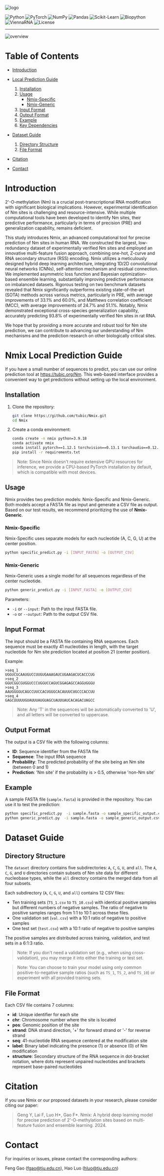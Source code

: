 ![logo](./logo.jpg)

![Python](https://img.shields.io/badge/Python-3.9.18-blue) ![PyTorch](https://img.shields.io/badge/PyTorch-1.12.1-orange) ![NumPy](https://img.shields.io/badge/numpy-1.26.4-green) ![Pandas](https://img.shields.io/badge/pandas-2.1.1-lightgrey) ![Scikit-Learn](https://img.shields.io/badge/scikit--learn-1.3.2-yellow) ![Biopython](https://img.shields.io/badge/biopython-1.83-red) ![ViennaRNA](https://img.shields.io/badge/viennarna-2.6.4-purple) ![License](https://img.shields.io/badge/license-Apache_2.0-blue)

---

![overview](./overview.jpg)

# Table of Contents

- [Introduction](#Introduction)

- [Local Prediction Guide](#Local-Prediction-Guide)
   1. [Installation](#installation)
   2. [Usage](#usage)
      - [Nmix-Specific](#nmix-specific)
      - [Nmix-Generic](#nmix-generic)
   3. [Input Format](#input-format)
   4. [Output Format](#output-format)
   5. [Example](#example)
   6. [Key Dependencies](#key-dependencies)

- [Dataset Guide](#Dataset-Guide)
   1. [Directory Structure](#Directory-Structure)
   2. [File Format](#File-Format)
- [Citation](#citation)
- [Contact](#contact)

# Introduction

2'-O-methylation (Nm) is a crucial post-transcriptional RNA modification with significant biological implications. However, experimental identification of Nm sites is challenging and resource-intensive. While multiple computational tools have been developed to identify Nm sites, their predictive performance, particularly in terms of precision (PRE) and generalization capability, remains deficient.

This study introduces Nmix, an advanced computational tool for precise prediction of Nm sites in human RNA. We constructed the largest, low-redundancy dataset of experimentally verified Nm sites and employed an innovative multi-feature fusion approach, combining one-hot, Z-curve and RNA secondary structure (RSS) encoding. Nmix utilizes a meticulously designed hybrid deep learning architecture, integrating 1D/2D convolutional neural networks (CNNs), self-attention mechanism and residual connection. We implemented asymmetric loss function and Bayesian optimization-based ensemble learning, substantially improving predictive performance on imbalanced datasets. Rigorous testing on two benchmark datasets revealed that Nmix significantly outperforms existing state-of-the-art (SOTA) methods across various metrics, particularly in PRE, with average improvements of 33.1% and 60.0%, and Matthews correlation coefficient (MCC), with average improvements of 24.7% and 51.1%. Notably, Nmix demonstrated exceptional cross-species generalization capability, accurately predicting 93.8% of experimentally verified Nm sites in rat RNA.

We hope that by providing a more accurate and robust tool for Nm site prediction, we can contribute to advancing our understanding of Nm mechanisms and the prediction research on other biologically critical sites.

# Nmix Local Prediction Guide

If you have a small number of sequences to predict, you can use our online prediction tool at https://tubic.org/Nm. This web-based interface provides a convenient way to get predictions without setting up the local environment.

## Installation

1. Clone the repository:

   ```bash
   git clone https://github.com/tubic/Nmix.git
   cd Nmix
   ```

2. Create a conda environment:

   ```bash
   conda create -n nmix python=3.9.18
   conda activate nmix
   conda install pytorch==1.12.1 torchvision==0.13.1 torchaudio==0.12.1 cpuonly -c pytorch
   pip install -r requirements.txt
   ```

> Note: Since Nmix doesn't require extensive GPU resources for inference, we provide a CPU-based PyTorch installation by default, which is compatible with most devices.

## Usage

Nmix provides two prediction models: Nmix-Specific and Nmix-Generic. Both models accept a FASTA file as input and generate a CSV file as output. Based on our test results, we recommend prioritizing the use of **Nmix-Generic**.

### Nmix-Specific

Nmix-Specific uses separate models for each nucleotide (A, C, G, U) at the center position.

```bash
python specific_predict.py -i [INPUT_FASTA] -o [OUTPUT_CSV]
```

### Nmix-Generic

Nmix-Generic uses a single model for all sequences regardless of the center nucleotide.

```bash
python generic_predict.py -i [INPUT_FASTA] -o [OUTPUT_CSV]
```

Parameters:

- `-i` or `--input`: Path to the input FASTA file.
- `-o` or `--output`: Path to the output CSV file.

## Input Format

The input should be a FASTA file containing RNA sequences. Each sequence must be exactly 41 nucleotides in length, with the target nucleotide for Nm site prediction located at position 21 (center position).

Example:

```fasta
>seq_1
UGGUCGCAAUGUCCUUGUGAAAGAUCUGAAGACUCACCCUG
>seq_2
GGUCGGCGUGGUCCCUGGUCCAGUCGGAGAGCCAGGUGGGU
>seq_3
AAUGGGGUCAGCCUUCCACUGGGCACAUUUCUGCCCACCUU
>seq_4
GAGCUUUUUGUAUUUAUGUAGCUAUUUAUCACAGACUAGCC
```

> Note: Any 'T' in the sequences will be automatically converted to 'U', and all letters will be converted to uppercase.

## Output Format

The output is a CSV file with the following columns:

- **ID**: Sequence identifier from the FASTA file
- **Sequence**: The input RNA sequence
- **Probability**: The predicted probability of the site being an Nm site (between 0 and 1)
- **Prediction**: 'Nm site' if the probability is > 0.5, otherwise 'non-Nm site'

## Example

A sample FASTA file (`sample.fasta`) is provided in the repository. You can use it to test the prediction:

```bash
python specific_predict.py  -i sample.fasta -o sample_specific_output.csv
python generic_predict.py  -i sample.fasta -o sample_generic_output.csv
```

# Dataset Guide

## Directory Structure

The `dataset` directory contains five subdirectories: `A`, `C`, `G`, `U`, and `all`. The `A`, `C`, `G`, and `U` directories contain subsets of Nm site data for different nucleobase types, while the `all` directory contains the merged data from all four subsets.

Each subdirectory (`A`, `C`, `G`, `U`, and `all`) contains 12 CSV files:

- Ten training sets (`TS_1.csv` to `TS_10.csv`) with identical positive samples but different numbers of negative samples. The ratio of negative to positive samples ranges from 1:1 to 10:1 across these files.
- One validation set (`val.csv`) with a 10:1 ratio of negative to positive samples
- One test set (`test.csv`) with a 10:1 ratio of negative to positive samples

The positive samples are distributed across training, validation, and test sets in a 6:1:3 ratio.

> Note: If you don't need a validation set (e.g., when using cross-validation), you may merge it into either the training or test set. 

> Note: You can choose to train your model using only common positive-to-negative sample ratios (such as `TS_1`, `TS_2`, and `TS_10`) or experiment with all provided training sets.

## File Format

Each CSV file contains 7 columns:

- **id**: Unique identifier for each site
- **chr**: Chromosome number where the site is located
- **pos**: Genomic position of the site
- **strand**: DNA strand direction, '+' for forward strand or '-' for reverse strand
- **seq**: 41-nucleotide RNA sequence centered at the modification site
- **label**: Binary label indicating the presence (1) or absence (0) of Nm modification
- **structure**: Secondary structure of the RNA sequence in dot-bracket notation, where dots represent unpaired nucleotides and brackets represent base-paired nucleotides

# Citation

If you use Nmix or our proposed datasets in your research, please consider citing our paper: 

> Geng Y, Lai F, Luo H*, Gao F*. Nmix: A hybrid deep learning model for precise prediction of 2'-O-methylation sites based on multi-feature fusion and ensemble learning. 2024.

# Contact

For inquiries or issues, please contact the corresponding authors:

Feng Gao (fgao@tju.edu.cn), 
Hao Luo (hluo@tju.edu.cn)

